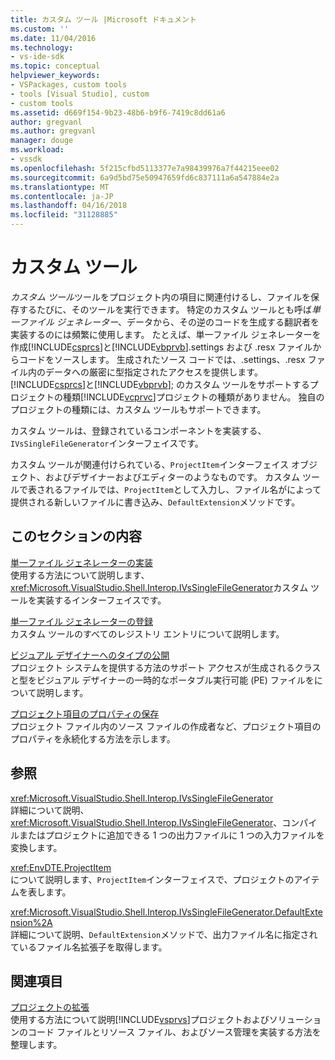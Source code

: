 ```yaml
---
title: カスタム ツール |Microsoft ドキュメント
ms.custom: ''
ms.date: 11/04/2016
ms.technology:
- vs-ide-sdk
ms.topic: conceptual
helpviewer_keywords:
- VSPackages, custom tools
- tools [Visual Studio], custom
- custom tools
ms.assetid: d669f154-9b23-48b6-b9f6-7419c8dd61a6
author: gregvanl
ms.author: gregvanl
manager: douge
ms.workload:
- vssdk
ms.openlocfilehash: 5f215cfbd5113377e7a98439976a7f44215eee02
ms.sourcegitcommit: 6a9d5bd75e50947659fd6c837111a6a547884e2a
ms.translationtype: MT
ms.contentlocale: ja-JP
ms.lasthandoff: 04/16/2018
ms.locfileid: "31128885"
---
```

# <a name="custom-tools"></a>カスタム ツール
*カスタム ツール*ツールをプロジェクト内の項目に関連付けるし、ファイルを保存するたびに、そのツールを実行できます。 特定のカスタム ツールとも呼ば*単一ファイル ジェネレーター*、データから、その逆のコードを生成する翻訳者を実装するのには頻繁に使用します。 たとえば、単一ファイル ジェネレーターを作成[!INCLUDE[csprcs](../../data-tools/includes/csprcs_md.md)]と[!INCLUDE[vbprvb](../../code-quality/includes/vbprvb_md.md)].settings および .resx ファイルからコードをソースします。 生成されたソース コードでは、.settings、.resx ファイル内のデータへの厳密に型指定されたアクセスを提供します。 [!INCLUDE[csprcs](../../data-tools/includes/csprcs_md.md)]と[!INCLUDE[vbprvb](../../code-quality/includes/vbprvb_md.md)]; のカスタム ツールをサポートするプロジェクトの種類[!INCLUDE[vcprvc](../../code-quality/includes/vcprvc_md.md)]プロジェクトの種類がありません。 独自のプロジェクトの種類には、カスタム ツールもサポートできます。  
  
 カスタム ツールは、登録されているコンポーネントを実装する、`IVsSingleFileGenerator`インターフェイスです。  
  
 カスタム ツールが関連付けられている、`ProjectItem`インターフェイス オブジェクト、およびデザイナーおよびエディターのようなものです。 カスタム ツールで表されるファイルでは、`ProjectItem`として入力し、ファイル名がによって提供される新しいファイルに書き込み、`DefaultExtension`メソッドです。  
  
## <a name="in-this-section"></a>このセクションの内容  
 [単一ファイル ジェネレーターの実装](../../extensibility/internals/implementing-single-file-generators.md)  
 使用する方法について説明します、<xref:Microsoft.VisualStudio.Shell.Interop.IVsSingleFileGenerator>カスタム ツールを実装するインターフェイスです。  
  
 [単一ファイル ジェネレーターの登録](../../extensibility/internals/registering-single-file-generators.md)  
 カスタム ツールのすべてのレジストリ エントリについて説明します。  
  
 [ビジュアル デザイナーへのタイプの公開](../../extensibility/internals/exposing-types-to-visual-designers.md)  
 プロジェクト システムを提供する方法のサポート アクセスが生成されるクラスと型をビジュアル デザイナーの一時的なポータブル実行可能 (PE) ファイルをについて説明します。  
  
 [プロジェクト項目のプロパティの保存](../../extensibility/persisting-the-property-of-a-project-item.md)  
 プロジェクト ファイル内のソース ファイルの作成者など、プロジェクト項目のプロパティを永続化する方法を示します。  
  
## <a name="reference"></a>参照  
 <xref:Microsoft.VisualStudio.Shell.Interop.IVsSingleFileGenerator>  
 詳細について説明、 <xref:Microsoft.VisualStudio.Shell.Interop.IVsSingleFileGenerator>、コンパイルまたはプロジェクトに追加できる 1 つの出力ファイルに 1 つの入力ファイルを変換します。  
  
 <xref:EnvDTE.ProjectItem>  
 について説明します、`ProjectItem`インターフェイスで、プロジェクトのアイテムを表します。  
  
 <xref:Microsoft.VisualStudio.Shell.Interop.IVsSingleFileGenerator.DefaultExtension%2A>  
 詳細について説明、`DefaultExtension`メソッドで、出力ファイル名に指定されているファイル名拡張子を取得します。  
  
## <a name="related-sections"></a>関連項目  
 [プロジェクトの拡張](../../extensibility/extending-projects.md)  
 使用する方法について説明[!INCLUDE[vsprvs](../../code-quality/includes/vsprvs_md.md)]プロジェクトおよびソリューションのコード ファイルとリソース ファイル、およびソース管理を実装する方法を整理します。